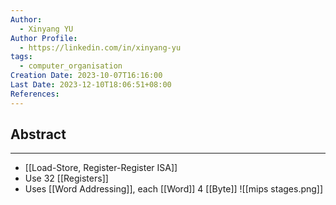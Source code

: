 ```yaml
---
Author:
  - Xinyang YU
Author Profile:
  - https://linkedin.com/in/xinyang-yu
tags:
  - computer_organisation
Creation Date: 2023-10-07T16:16:00
Last Date: 2023-12-10T18:06:51+08:00
References: 
---
```

## Abstract
---
- [[Load-Store, Register-Register ISA]]
- Use 32 [[Registers]]
- Uses [[Word Addressing]], each [[Word]] 4 [[Byte]]
 ![[mips stages.png]]
